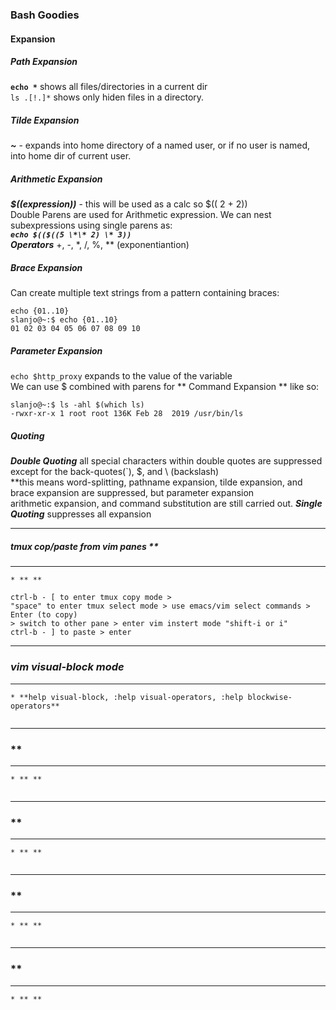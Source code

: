### Bash Goodies

#### Expansion  
  ##### Path Expansion  
  **`echo *`** shows all files/directories in a current dir   
  `ls .[!.]*` shows only hiden files in a directory.   
  ##### Tilde Expansion  
  ***~*** - expands into home directory of a named user, or if no user is named, into home dir of current user.  
  ##### Arithmetic Expansion  
  ***$((expression))*** - this will be used as a calc so $(( 2 + 2))  
  Double Parens are used for Arithmetic expression. We can nest subexpressions using single parens as:  
  ***`echo $(($((5 \*\* 2) \* 3))`***   
   ***Operators*** +, -, \*, /, %, \*\* (exponentiantion)  
  #####  Brace Expansion
  Can create multiple text strings from a pattern containing braces:  
  ```
  echo {01..10}
  slanjo@~:$ echo {01..10}
  01 02 03 04 05 06 07 08 09 10
  ```
  ##### Parameter Expansion  
  `echo $http_proxy` expands to the value of the variable  
   We can use $ combined with parens for ** Command Expansion **  like so:  
  ```
  slanjo@~:$ ls -ahl $(which ls)
  -rwxr-xr-x 1 root root 136K Feb 28  2019 /usr/bin/ls
  ```  
  ##### Quoting
   ***Double Quoting*** all special characters within double quotes are suppressed except for the back-quotes(`), $, and \ (backslash)  
  **this means word-splitting, pathname expansion, tilde expansion, and brace expansion are suppressed, but parameter expansion  
  arithmetic expansion, and command substitution are still carried out. 
  ***Single Quoting*** suppresses all expansion  
  
  -----
  ##### tmux cop/paste from vim panes **
  -----
    * ** **
  ```
  ctrl-b - [ to enter tmux copy mode > 
  "space" to enter tmux select mode > use emacs/vim select commands > Enter (to copy)  
  > switch to other pane > enter vim instert mode "shift-i or i"
  ctrl-b - ] to paste > enter 
  ```
  -----
  ### *vim visual-block mode*
  -----
    * **help visual-block, :help visual-operators, :help blockwise-operators**  
  ```
  ```
  -----
  ### **
  -----
    * ** **
  ```
  ```
  -----
  ### **
  -----
    * ** **
  ```
  ```
  -----
  ### **
  -----
    * ** **
  ```
  ```
  -----
  ### **
  -----
    * ** **
  ```
  ```


